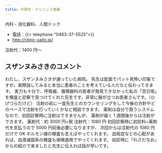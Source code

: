 ```yaml
---
title: 平塚市・クリニック斎藤
---
```


内科・消化器科、人間ドック

- 電話：{{< telephone "0463-37-5525">}}
- <http://clinic-saito.jp/>

注射代：1400 円～

## スザンヌみさきのコメント

わたし、スザンヌみさきが通っていた病院。
先生は髭面でパット見怖い印象ですが、実際話してみると本当に患者のことを考えている人だなと伝わってきます。
実力も十分で、呼吸器、循環器科の医者が発見できなかった私の「百日咳」を検査と診察で見つけてくれた先生です。非常に腕が立つお医者さんです。（ひげづらだけど）
注射の前に一度先生とのカウンセリングをして今後の方針やどのペースで注射を打っていくかなど相談できます。
薬剤は自分で買うシステムなので、初回診察時に注射はできませんが、
薬剤が届く 1 週間後からは注射ができます。
薬剤代：約 3000 円+税
注射代：1080 円
初回診察時に初診料+薬剤代を支払うので 5000 円前後必要になりますが、
次回からは注射代の 1080 円だけで OK
ホルモン値の検査も言えばやってくれます。
血栓症などの心配があれば、血液凝固系の検査も保険適用でやってくれます。
初診時に「わさだなお」からの紹介で来ましたと先生に伝えれば話が早いです。
